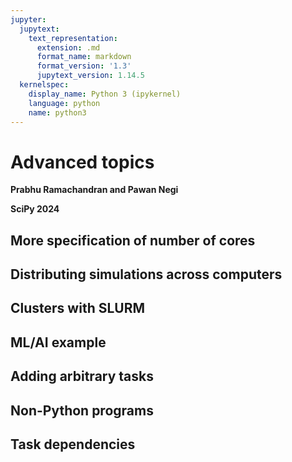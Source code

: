 ```yaml
---
jupyter:
  jupytext:
    text_representation:
      extension: .md
      format_name: markdown
      format_version: '1.3'
      jupytext_version: 1.14.5
  kernelspec:
    display_name: Python 3 (ipykernel)
    language: python
    name: python3
---
```


<!-- #region slideshow={"slide_type": "slide"} -->
# Advanced topics

**Prabhu Ramachandran and Pawan Negi**

**SciPy 2024**
<!-- #endregion -->

<!-- #region slideshow={"slide_type": "slide"} -->
## More specification of number of cores

<!-- #endregion -->

<!-- #region slideshow={"slide_type": "slide"} -->
## Distributing simulations across computers 

<!-- #endregion -->

<!-- #region slideshow={"slide_type": "slide"} -->
## Clusters with SLURM

<!-- #endregion -->

<!-- #region slideshow={"slide_type": "slide"} -->
## ML/AI example

<!-- #endregion -->

<!-- #region slideshow={"slide_type": "slide"} -->
## Adding arbitrary tasks

<!-- #endregion -->

<!-- #region slideshow={"slide_type": "slide"} -->
## Non-Python programs

<!-- #endregion -->

<!-- #region slideshow={"slide_type": "slide"} -->
## Task dependencies
<!-- #endregion -->
